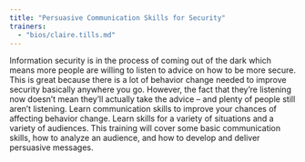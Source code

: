 ```yaml
---
title: "Persuasive Communication Skills for Security"
trainers:
  - "bios/claire.tills.md"
---
```

Information security is in the process of coming out of the dark which means more people are willing to listen to advice on how to be more secure. This is great because there is a lot of behavior change needed to improve security basically anywhere you go. However, the fact that they’re listening now doesn’t mean they’ll actually take the advice – and plenty of people still aren’t listening. Learn communication skills to improve your chances of affecting behavior change. Learn skills for a variety of situations and a variety of audiences. This training will cover some basic communication skills, how to analyze an audience,  and how to develop and deliver persuasive messages.
